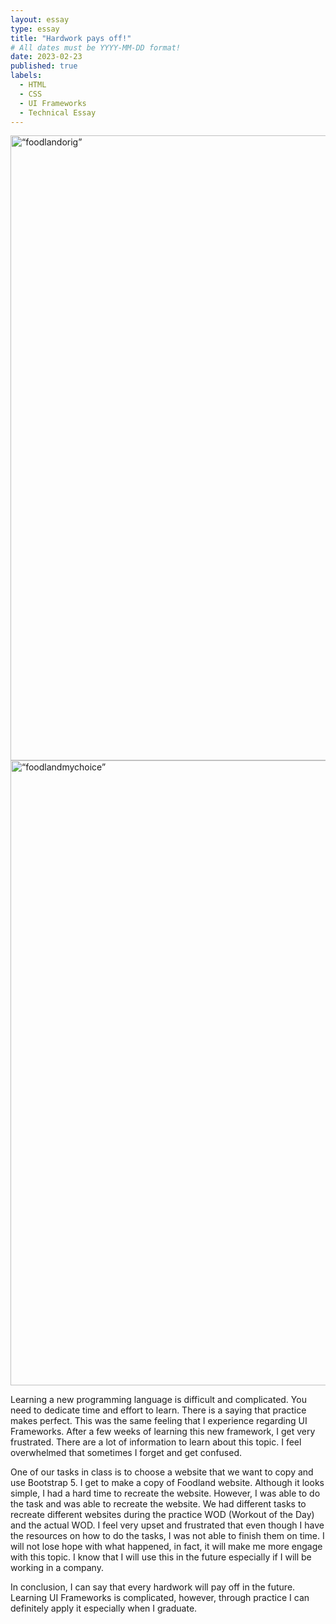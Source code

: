```yaml
---
layout: essay
type: essay
title: "Hardwork pays off!"
# All dates must be YYYY-MM-DD format!
date: 2023-02-23
published: true
labels:
  - HTML
  - CSS
  - UI Frameworks
  - Technical Essay
---
```


<img src="img/cotton/foodland-original.png" class="rounded mx-auto d-block" alt=“foodlandorig” width= "1000px">
<br>
<img src="img/cotton/foodland-your-choice.png" class="rounded mx-auto d-block" alt=“foodlandmychoice” width= "1000px">



Learning a new programming language is difficult and complicated. You need to dedicate time and effort to learn. There is a saying that practice makes perfect. This was the same feeling that I experience regarding UI Frameworks. After a few weeks of learning this new framework, I get very frustrated. There are a lot of information to learn about this topic. I feel overwhelmed that sometimes I forget and get confused. 

One of our tasks in class is to choose a website that we want to copy and use Bootstrap 5. I get to make a copy of Foodland website. Although it looks simple, I had a hard time to recreate the website. However, I was able to do the task and was able to recreate the website. We had different tasks to recreate different websites during the practice WOD (Workout of the Day) and the actual WOD. I feel very upset and frustrated that even though I have the resources on how to do the tasks, I was not able to finish them on time. I will not lose hope with what happened, in fact, it will make me more engage with this topic. I know that I will use this in the future especially if I will be working in a company.

In conclusion, I can say that every hardwork will pay off in the future. Learning UI Frameworks is complicated, however, through practice I can definitely apply it especially when I graduate. 
